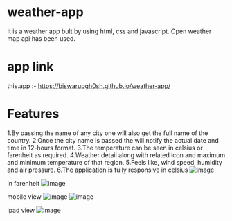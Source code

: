 # weather-app
It is a weather app bult by using html, css and javascript. 
Open weather map api has been used.
# app link
this.app :- https://biswarupgh0sh.github.io/weather-app/

# Features
  1.By passing the name of any city one will also get the full name of the country.
  2.Once the city name is passed the will notify the actual date and time in 12-hours format.
  3.The temperature can be seen in celsius or farenheit as required.
  4.Weather detail along with related icon and maximum and minimum temperature of that region.
  5.Feels like, wind speed, humidity and air pressure.
  6.The application is fully responsive
in celsius
  ![image](https://github.com/biswarupgh0sh/weather-app/assets/73950565/b678513a-9f03-4dc4-be51-448a4c578746)
  
in farenheit
![image](https://github.com/biswarupgh0sh/weather-app/assets/73950565/c1dbab81-aa89-40ac-8182-8529fdf225fc)

mobile view
![image](https://github.com/biswarupgh0sh/weather-app/assets/73950565/02e9dec8-629e-45fd-b980-0ca0d86f7555)
![image](https://github.com/biswarupgh0sh/weather-app/assets/73950565/c88037b2-b4ca-467f-9d65-e3731faec69c)

ipad view
![image](https://github.com/biswarupgh0sh/weather-app/assets/73950565/53a39a9c-1690-4dd9-ae09-32610bf015e4)
